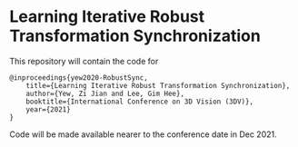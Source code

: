 # Learning Iterative Robust Transformation Synchronization

This repository will contain the code for
```
@inproceedings{yew2020-RobustSync, 
    title={Learning Iterative Robust Transformation Synchronization}, 
    author={Yew, Zi Jian and Lee, Gim Hee}, 
    booktitle={International Conference on 3D Vision (3DV)},
    year={2021} 
}
```

Code will be made available nearer to the conference date in Dec 2021.

